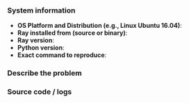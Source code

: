 <!--
General questions should be asked on the mailing list ray-dev@googlegroups.com.

Before submitting an issue, please fill out the following form.
-->

### System information
- **OS Platform and Distribution (e.g., Linux Ubuntu 16.04)**:
- **Ray installed from (source or binary)**:
- **Ray version**:
- **Python version**:
- **Exact command to reproduce**:

<!--
You can obtain the Ray version with

python -c "import ray; print(ray.__version__)"
-->

### Describe the problem
<!-- Describe the problem clearly here. -->

### Source code / logs
<!-- Include any logs or source code that would be helpful to diagnose the problem. If including tracebacks, please include the full traceback. Large logs and files should be attached. Try to provide a reproducible test case that is the bare minimum necessary to generate the problem. -->
